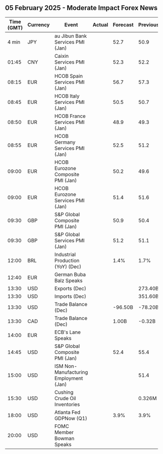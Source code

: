 ## 05 February 2025 - Moderate Impact Forex News

| Time (GMT) | Currency | Event | Actual | Forecast | Previous |
|------|----------|-------|--------|----------|----------|
| 4 min | JPY | au Jibun Bank Services PMI (Jan) |  | 52.7 | 50.9 |
| 01:45 | CNY | Caixin Services PMI (Jan) |  | 52.3 | 52.2 |
| 08:15 | EUR | HCOB Spain Services PMI (Jan) |  | 56.7 | 57.3 |
| 08:45 | EUR | HCOB Italy Services PMI (Jan) |  | 50.5 | 50.7 |
| 08:50 | EUR | HCOB France Services PMI (Jan) |  | 48.9 | 49.3 |
| 08:55 | EUR | HCOB Germany Services PMI (Jan) |  | 52.5 | 51.2 |
| 09:00 | EUR | HCOB Eurozone Composite PMI (Jan) |  | 50.2 | 49.6 |
| 09:00 | EUR | HCOB Eurozone Services PMI (Jan) |  | 51.4 | 51.6 |
| 09:30 | GBP | S&P Global Composite PMI (Jan) |  | 50.9 | 50.4 |
| 09:30 | GBP | S&P Global Services PMI (Jan) |  | 51.2 | 51.1 |
| 12:00 | BRL | Industrial Production (YoY) (Dec) |  | 1.4% | 1.7% |
| 12:40 | EUR | German Buba Balz Speaks |  |  |  |
| 13:30 | USD | Exports (Dec) |  |  | 273.40B |
| 13:30 | USD | Imports (Dec) |  |  | 351.60B |
| 13:30 | USD | Trade Balance (Dec) |  | -96.50B | -78.20B |
| 13:30 | CAD | Trade Balance (Dec) |  | 1.00B | -0.32B |
| 14:00 | EUR | ECB's Lane Speaks |  |  |  |
| 14:45 | USD | S&P Global Composite PMI (Jan) |  | 52.4 | 55.4 |
| 15:00 | USD | ISM Non-Manufacturing Employment (Jan) |  |  | 51.4 |
| 15:30 | USD | Cushing Crude Oil Inventories |  |  | 0.326M |
| 18:00 | USD | Atlanta Fed GDPNow (Q1) |  | 3.9% | 3.9% |
| 20:00 | USD | FOMC Member Bowman Speaks |  |  |  |
